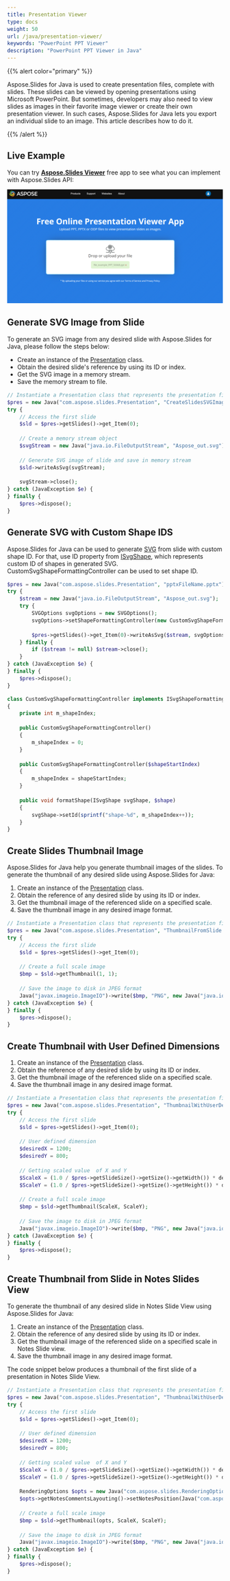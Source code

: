 ```yaml
---
title: Presentation Viewer
type: docs
weight: 50
url: /java/presentation-viewer/
keywords: "PowerPoint PPT Viewer"
description: "PowerPoint PPT Viewer in Java"
---
```


{{% alert color="primary" %}} 

Aspose.Slides for Java is used to create presentation files, complete with slides. These slides can be viewed by opening presentations using Microsoft PowerPoint. But sometimes, developers may also need to view slides as images in their favorite image viewer or create their own presentation viewer. In such cases, Aspose.Slides for Java lets you export an individual slide to an image. This article describes how to do it.

{{% /alert %}} 

## **Live Example**
You can try [**Aspose.Slides Viewer**](https://products.aspose.app/slides/viewer/) free app to see what you can implement with Aspose.Slides API:

[](https://products.aspose.app/slides/viewer/)

[![todo:image_alt_text](slides-viewer.png)](https://products.aspose.app/slides/viewer/)

## **Generate SVG Image from Slide**
To generate an SVG image from any desired slide with Aspose.Slides for Java, please follow the steps below:

- Create an instance of the [Presentation](https://apireference.aspose.com/slides/java/com.aspose.slides/Presentation) class.
- Obtain the desired slide's reference by using its ID or index.
- Get the SVG image in a memory stream.
- Save the memory stream to file.

```php
// Instantiate a Presentation class that represents the presentation file
$pres = new Java("com.aspose.slides.Presentation", "CreateSlidesSVGImage.pptx");
try {
    // Access the first slide
    $sld = $pres->getSlides()->get_Item(0);

    // Create a memory stream object
    $svgStream = new Java("java.io.FileOutputStream", "Aspose_out.svg");

    // Generate SVG image of slide and save in memory stream
    $sld->writeAsSvg(svgStream);

    svgStream->close();
} catch (JavaException $e) {
} finally {
    $pres->dispose();
}
```

## **Generate SVG with Custom Shape IDS**
Aspose.Slides for Java can be used to generate [SVG](https://wiki.fileformat.com/page-description-language/svg/) from slide with custom shape ID. For that, use ID property from [ISvgShape](https://apireference.aspose.com/slides/java/com.aspose.slides/ISvgShape), which represents custom ID of shapes in generated SVG. CustomSvgShapeFormattingController can be used to set shape ID.

```php
$pres = new Java("com.aspose.slides.Presentation", "pptxFileName.pptx");
try {
    $stream = new Java("java.io.FileOutputStream", "Aspose_out.svg");
    try {
        SVGOptions svgOptions = new SVGOptions();
        svgOptions->setShapeFormattingController(new CustomSvgShapeFormattingController());

        $pres->getSlides()->get_Item(0)->writeAsSvg($stream, svgOptions);
    } finally {
        if ($stream != null) $stream->close();
    }
} catch (JavaException $e) {
} finally {
    $pres->dispose();
}
```
```php
class CustomSvgShapeFormattingController implements ISvgShapeFormattingController
{
    private int m_shapeIndex;

    public CustomSvgShapeFormattingController()
    {
        m_shapeIndex = 0;
    }
    
    public CustomSvgShapeFormattingController($shapeStartIndex)
    {
        m_shapeIndex = shapeStartIndex;
    }

    public void formatShape(ISvgShape svgShape, $shape)
    {
        svgShape->setId(sprintf("shape-%d", m_shapeIndex++));
    }
}
```

## **Create Slides Thumbnail Image**
Aspose.Slides for Java help you generate thumbnail images of the slides. To generate the thumbnail of any desired slide using Aspose.Slides for Java:

1. Create an instance of the [Presentation](https://apireference.aspose.com/slides/java/com.aspose.slides/Presentation) class.
1. Obtain the reference of any desired slide by using its ID or index.
1. Get the thumbnail image of the referenced slide on a specified scale.
1. Save the thumbnail image in any desired image format.

```php
// Instantiate a Presentation class that represents the presentation file
$pres = new Java("com.aspose.slides.Presentation", "ThumbnailFromSlide.pptx");
try {
    // Access the first slide
    $sld = $pres->getSlides()->get_Item(0);

    // Create a full scale image
    $bmp = $sld->getThumbnail(1, 1);

    // Save the image to disk in JPEG format
    Java("javax.imageio.ImageIO")->write($bmp, "PNG", new Java("java.io.File", "Thumbnail_out.png"));
} catch (JavaException $e) {
} finally {
    $pres->dispose();
}
```

## **Create Thumbnail with User Defined Dimensions**

1. Create an instance of the [Presentation](https://apireference.aspose.com/slides/java/com.aspose.slides/Presentation) class.
1. Obtain the reference of any desired slide by using its ID or index.
1. Get the thumbnail image of the referenced slide on a specified scale.
1. Save the thumbnail image in any desired image format.

```php
// Instantiate a Presentation class that represents the presentation file
$pres = new Java("com.aspose.slides.Presentation", "ThumbnailWithUserDefinedDimensions.pptx");
try {
    // Access the first slide
    $sld = $pres->getSlides()->get_Item(0);

    // User defined dimension
    $desiredX = 1200;
    $desiredY = 800;

    // Getting scaled value  of X and Y
    $ScaleX = (1.0 / $pres->getSlideSize()->getSize()->getWidth()) * desiredX;
    $ScaleY = (1.0 / $pres->getSlideSize()->getSize()->getHeight()) * desiredY;
    
    // Create a full scale image
    $bmp = $sld->getThumbnail(ScaleX, ScaleY);

    // Save the image to disk in JPEG format
    Java("javax.imageio.ImageIO")->write($bmp, "PNG", new Java("java.io.File", "Thumbnail_out.png"));
} catch (JavaException $e) {
} finally {
    $pres->dispose();
}
```

## **Create Thumbnail from Slide in Notes Slides View**
To generate the thumbnail of any desired slide in Notes Slide View using Aspose.Slides for Java:

1. Create an instance of the [Presentation](https://apireference.aspose.com/slides/java/com.aspose.slides/Presentation) class.
1. Obtain the reference of any desired slide by using its ID or index.
1. Get the thumbnail image of the referenced slide on a specified scale in Notes Slide view.
1. Save the thumbnail image in any desired image format.

The code snippet below produces a thumbnail of the first slide of a presentation in Notes Slide View.

```php
// Instantiate a Presentation class that represents the presentation file
$pres = new Java("com.aspose.slides.Presentation", "ThumbnailWithUserDefinedDimensions.pptx");
try {
    // Access the first slide
    $sld = $pres->getSlides()->get_Item(0);

    // User defined dimension
    $desiredX = 1200;
    $desiredY = 800;

    // Getting scaled value  of X and Y
    $ScaleX = (1.0 / $pres->getSlideSize()->getSize()->getWidth()) * desiredX;
    $ScaleY = (1.0 / $pres->getSlideSize()->getSize()->getHeight()) * desiredY;

    RenderingOptions $opts = new Java("com.aspose.slides.RenderingOptions");
    $opts->getNotesCommentsLayouting()->setNotesPosition(Java("com.aspose.slides.NotesPositions")->BottomTruncated);
    
    // Create a full scale image
    $bmp = $sld->getThumbnail(opts, ScaleX, ScaleY);

    // Save the image to disk in JPEG format
    Java("javax.imageio.ImageIO")->write($bmp, "PNG", new Java("java.io.File", "Thumbnail_out.png"));
} catch (JavaException $e) {
} finally {
    $pres->dispose();
}
```
